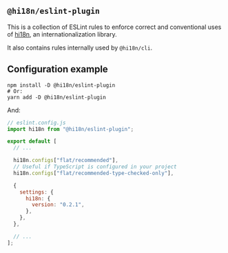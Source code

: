 ## `@hi18n/eslint-plugin`

This is a collection of ESLint rules to enforce correct and conventional uses
of [hi18n](https://github.com/wantedly/hi18n), an internationalization library.

It also contains rules internally used by `@hi18n/cli`.

## Configuration example

```
npm install -D @hi18n/eslint-plugin
# Or:
yarn add -D @hi18n/eslint-plugin
```

And:

```javascript
// eslint.config.js
import hi18n from "@hi18n/eslint-plugin";

export default [
  // ...

  hi18n.configs["flat/recommended"],
  // Useful if TypeScript is configured in your project
  hi18n.configs["flat/recommended-type-checked-only"],

  {
    settings: {
      hi18n: {
        version: "0.2.1",
      },
    },
  },

  // ...
];
```
